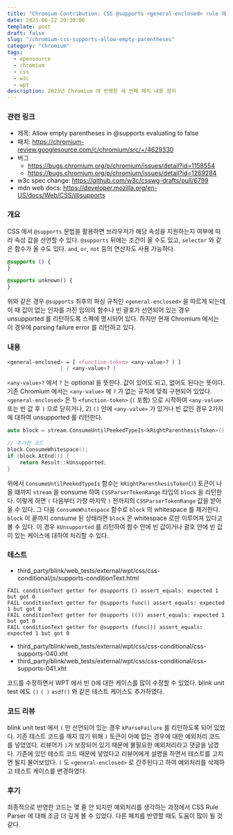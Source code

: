 ```yaml
---
title: "Chromium Contribution: CSS @supports <general-enclosed> rule 에서 비어있는 () 허용"
date: 2023-06-22 20:30:00
template: post
draft: false
slug: "/chromium-css-supports-allow-empty-parentheses"
category: "chromium"
tags:
  - opensource
  - chromium
  - css
  - w3c
  - wpt
description: 2023년 Chromium 에 반영한 세 번째 패치 내용 정리
---
```


### 관련 링크

- 제목: Allow empty parentheses in @supports evaluating to false
- 패치: https://chromium-review.googlesource.com/c/chromium/src/+/4629330
- 버그
  - https://bugs.chromium.org/p/chromium/issues/detail?id=1158554
  - https://bugs.chromium.org/p/chromium/issues/detail?id=1269284
- w3c spec change: https://github.com/w3c/csswg-drafts/pull/6799
- mdn web docs: https://developer.mozilla.org/en-US/docs/Web/CSS/@supports

### 개요

CSS 에서 `@supports` 문법을 활용하면 브라우저가 해당 속성을 지원하는지 여부에 따라 속성 값을 선언할 수 있다. `@supports` 뒤에는 조건이 올 수도 있고, `selector` 와 같은 함수가 올 수도 있다. `and`, `or`, `not` 등의 연산자도 사용 가능하다.

```css
@supports () {
}

@supports unknown() {
}
```

위와 같은 경우 `@supports` 최후의 파싱 규칙인 `<general-enclosed>` 을 따르게 되는데 이 때 값이 없는 인자를 가진 임의의 함수나 빈 괄호가 선언되어 있는 경우 unsupported 를 리턴하도록 스펙에 명시되어 있다. 하지만 현재 Chromium 에서는 이 경우에 parsing failure error 를 리턴하고 있다.

### 내용

```css
<general-enclosed> = [ <function-token> <any-value>? ) ]
                 | ( <any-value>? )
```

`<any-value>?` 에서 `?` 는 optional 을 뜻한다. 값이 있어도 되고, 없어도 된다는 뜻이다. 기존 Chromium 에서는 `<any-value>` 에 `?` 가 없는 규칙에 맞춰 구현되어 있었다. `<general-enclosed>` 은 1) `<function-token>` (`(` 포함) 으로 시작하여 `<any-value>` 또는 빈 값 후 `)` 으로 닫히거나, 2) `()` 안에 `<any-value>` 가 있거나 빈 값인 경우 2가지에 대하여 unsupported 를 리턴한다.

```cpp
auto block = stream.ConsumeUntilPeekedTypeIs<kRightParenthesisToken>();

// 추가한 코드
block.ConsumeWhitespace();
if (block.AtEnd()) {
    return Result::kUnsupported;
}
```

위에서 `ConsumeUntilPeekedTypeIs` 함수는 `kRightParenthesisToken`(`)`) 토큰이 나올 떄까지 `stream` 을 consume 하여 `CSSParserTokenRange` 타입의 `block` 을 리턴한다. 이렇게 하면 `(` 다음부터 가장 마지막 `)` 전까지의 `CSSParserTokenRange` 값을 받아올 수 있다. 그 다음 `ConsumeWhitespace` 함수로 `block` 의 whitespace 를 제거한다. `block` 이 끝까지 consume 된 상태라면 `block` 은 whitespace 로만 이루어져 있다고 볼 수 있다. 이 경우 `kUnsupported` 를 리턴하여 함수 안에 빈 값이거나 괄호 안에 빈 값이 있는 케이스에 대하여 처리할 수 있다.

### 테스트

- third_party/blink/web_tests/external/wpt/css/css-conditional/js/supports-conditionText.html

```
FAIL conditionText getter for @supports () assert_equals: expected 1 but got 0
FAIL conditionText getter for @supports func() assert_equals: expected 1 but got 0
FAIL conditionText getter for @supports (()) assert_equals: expected 1 but got 0
FAIL conditionText getter for @supports (func()) assert_equals: expected 1 but got 0
```

- third_party/blink/web_tests/external/wpt/css/css-conditional/css-supports-040.xht
- third_party/blink/web_tests/external/wpt/css/css-conditional/css-supports-041.xht

코드를 수정하면서 WPT 에서 빈 ()에 대한 케이스를 많이 수정할 수 있었다. blink unit test 에도 `()` `( )` `asdf()` 와 같은 테스트 케이스도 추가하였다.

### 코드 리뷰

blink unit test 에서 `(` 만 선언되어 있는 경우 `kParseFailure` 를 리턴하도록 되어 있었다. 기존 테스트 코드를 깨지 않기 위해 `)` 토큰이 아예 없는 경우에 대한 예외처리 코드를 넣었었다. 리뷰어가 `)`가 보장되어 있기 때문에 불필요한 예외처리라고 댓글을 남겼다. 기존에 있던 테스트 코드 때문에 넣었다고 리뷰어에게 설명을 하면서 테스트를 고치면 될지 물어보았다. `(` 도 `<general-enclosed>` 로 간주된다고 하여 예외처리를 삭제하고 테스트 케이스를 변경하였다.

### 후기

최종적으로 반영한 코드는 몇 줄 안 되지만 예외처리를 생각하는 과정에서 CSS Rule Parser 에 대해 조금 더 깊게 볼 수 있었다. 다른 패치를 반영할 때도 도움이 많이 될 것 같다.
